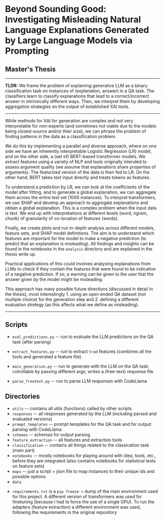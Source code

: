 
# Beyond Sounding Good: Investigating Misleading Natural Language Explanations Generated by Large Language Models via Prompting

## Master's Thesis


---

**TLDR:** We frame the problem of explaining generative LLM as a binary classification task on instances of (explanation, answer) in a QA task. The classifiers learn to classify explanations that lead to a correct/incorrect answer in intrinsically different ways. Then, we interpret them by developing aggregation strategies on the output of established XAI tools.

---

While methods for XAI for generation are complex and not very interpretable for non-experts (and sometimes not viable due to the models being closed-source and/or their size), we can phrase the problem of finding patterns in the data as a classification problem.

We do this by implementing a parallel and diverse approach, where on one side we have an inherently interpretable Logistic Regression (LR) model, and on the other side, a (set of) BERT-based transformer models. We extract features using a variety of NLP and tools originally intended to assess argument quality (we assume that explanations share properties of arguments). The featurized version of the data is then fed to LR. On the other hand, BERT takes text input directly and treats tokens as features.

To understand a prediction by LR, we can look at the coefficients of the model after fitting, and to generate a global explanation, we can aggregate them across the entire test set (1000 instances). To interpret transformers, we use SHAP and develop an approach to aggregate explanations and obtain a global explanation. This is a complex problem when the input data is text. We end up with interpretations at different levels (word, ngram, chunk) of granularity of co-location of features (words).

Finally, we create plots and run in-depth analysis across different models, feature sets, and SHAP model definitions. The aim is to understand which features are important for the model to make a negative prediction (to predict that an explanation is misleading). All findings and insights can be found in the notebooks in the `analysis` directory and are explained in the thesis write up.

Practical applications of this could involves analysing explanations from LLMs to check if they contain the features that were found to be indicative of a negative prediction. If so, a warning can be given to the user that the answer given by the model might be misleading.

This approach has many possible future directions (discussed in detail in the thesis), most interestingly 1. using an open ended QA dataset (not multiple choice) for the generation step and 2. defining a different evaluation stretegy (as this affects what we define as misleading).

---

## Scripts

+ `eval_predictions.py` -- run to evaluate the LLM predictions on the QA task (after parsing)


+ `extract_features.py` -- run to extract `trad` features (combines all the tools and generated a feature file)


+ `main_generation.py` -- run to generate with the LLM on the QA task; cotrollable by passing different args; writes a (free-text) response file


+ `parse_freetext.py` -- run to parse LLM responses with CodeLlama


## Directories

+ `utils` -- contains all utils (functions) called by other scripts
+ `responses` -- all responses generated by the LLM (including parsed and evaluated versions)
+ `prompt_templates` -- prompt templates for the QA task and for output parsing with CodeLlama
+ `schemas` -- schemas for output parsing
+ `feature_extraction` -- all features and extraction tools
+ `classification` -- contains all things related to the classication task (main part)
+ `notebooks` -- mostly notebooks for playing around with idea, tools, etc., before they are integrated (also contains notebooks for statistical tests on feature sets)
+ `maps` -- just a script + json file to map instances to their unique ids and possible options
+ `data`



* `requirements.txt` is a `pip freeze >` dump of the main environment used for this project. A different version of transformers was used for finetuning (because I had to force the use of a single GPU). To run the adapters (feature extraction) a different environment was used, following the requirements in the original repository